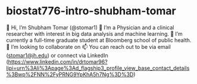 # biostat776-intro-shubham-tomar
👋 Hi, I’m Shubham Tomar (@stomar1)
👀 I’m a Physician and a clinical researcher with interest in big data analysis and machine learning. 
🌱 I’m currently a full-time graduate student at Bloomberg school of public health.
💞️ I’m looking to collaborate on
📫 You can reach out to be via email (stomar1@jh.edu) or connect via LinkedIn (https://www.linkedin.com/in/drtomar96?lipi=urn%3Ali%3Apage%3Ad_flagship3_profile_view_base_contact_details%3Bwp%2FNN%2FyPRNG9YpKhA5h7Ng%3D%3D)